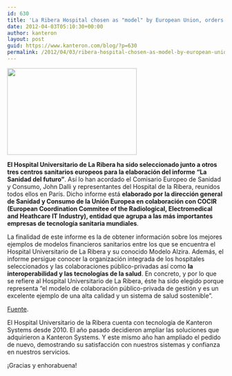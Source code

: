 ```yaml
---
id: 630
title: 'La Ribera Hospital chosen as "model" by European Union, orders more systems from Kanteron'
date: 2012-04-03T05:10:30+00:00
author: kanteron
layout: post
guid: https://www.kanteron.com/blog/?p=630
permalink: /2012/04/03/ribera-hospital-chosen-as-model-by-european-union-orders-more-systems-from-kanteron/
---
```

<img class="aligncenter" title="Alzira Hospital" src="https://www.modeloalzira.net/wp-content/uploads/2012/03/fachada-h.alzira-300x200.jpg" alt="" width="300" height="200" />

**El Hospital Universitario de La Ribera ha sido seleccionado junto a otros tres centros sanitarios europeos para la elaboración del informe “La Sanidad del futuro”**. Así lo han acordado el Comisario Europeo de Sanidad y Consumo, John Dalli y representantes del Hospital de la Ribera, reunidos todos ellos en París. Dicho informe está **elaborado por la dirección general de Sanidad y Consumo de la Unión Europea en colaboración con COCIR (European Coordination Commitee of the Radiological, Electromedical and Heathcare IT Industry), entidad que agrupa a las más importantes empresas de tecnología sanitaria mundiales**.

La finalidad de este informe es la de obtener información sobre los mejores ejemplos de modelos financieros sanitarios entre los que se encuentra el Hospital Universitario de La Ribera y su conocido Modelo Alzira. Además, el informe persigue conocer la organización integrada de los hospitales seleccionados y las colaboraciones público-privadas así como **la interoperabilidad y las tecnologías de la salud**. En concreto, y por lo que se refiere al Hospital Universitario de La Ribera, éste ha sido elegido porque representa “el modelo de colaboración público-privada de gestión y es un excelente ejemplo de una alta calidad y un sistema de salud sostenible”.

<a title="https://www.modeloalzira.net/" href="https://www.modeloalzira.net/" target="_blank">Fuente</a>.

El Hospital Universitario de la Ribera cuenta con tecnología de Kanteron Systems desde 2010. El año pasado decidieron ampliar las soluciones que adquirieron a Kanteron Systems. Y este mismo año han ampliado el pedido de nuevo, demostrando su satisfacción con nuestros sistemas y confianza en nuestros servicios.

¡Gracias y enhorabuena!